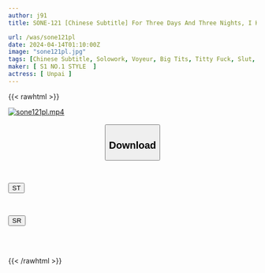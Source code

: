 ```yaml
---
author: j91
title: SONE-121 [Chinese Subtitle] For Three Days And Three Nights, I Had A Man With A Constant Erection And An AV Actress Without A Bra Have Sex In Close Contact With Each Other Under The Same Roof. Unpai

url: /was/sone121pl
date: 2024-04-14T01:10:00Z
image: "sone121pl.jpg"
tags: [Chinese Subtitle, Solowork, Voyeur, Big Tits, Titty Fuck, Slut, Breast Peeker	]
maker: [ S1 NO.1 STYLE  ]
actress: [ Unpai ]
---
```



{{< rawhtml >}}

<div class="video" data-videoid="bp9bA9e13JSPZaV">
    <a href="javascript:;">
        <img src="/was/sone121pl/sone121pl.jpg" width="WIDTH" height="HEIGHT" alt="sone121pl.mp4" loading="lazy">
    </a>
</div>

<script type="text/javascript" src="https://j91.asia/asset/on-demand-st.js"></script>

<br>
  <link rel="stylesheet" href="https://j91.asia/asset/bs5.css">
  
  <center>
  <button class="btn btn-primary" type="button" data-bs-toggle="collapse" data-bs-target=".multi-collapse" aria-expanded="false" aria-controls="multiCollapseExample1 multiCollapseExample2"><h2>Download</h2></button></center>
</p>
<div class="row">
  <div class="col">
    <div class="collapse multi-collapse" id="multiCollapseExample1">
      <div class="card card-body">
	      	      <br>
<div class="buttons">  
<p><a href="https://streamtape.to/v/bp9bA9e13JSPZaV" target="_blank"><button class="btn-hover color-3"><i class="fa fa-download"></i> ST</button></a></p></div>
    </div>
  </div>
</div>
  <div class="col">
    <div class="collapse multi-collapse" id="multiCollapseExample2">
      <div class="card card-body">
	      <br>
<div class="buttons">
<p><a href="https://rubystm.com/5b7kg3by291n" target="_blank"><button class="btn-hover color-9"><i class="fa fa-download"></i> SR</button></a></p></div>
<br><br>
      </div>
    </div>
  </div>
</div>

{{< /rawhtml >}}